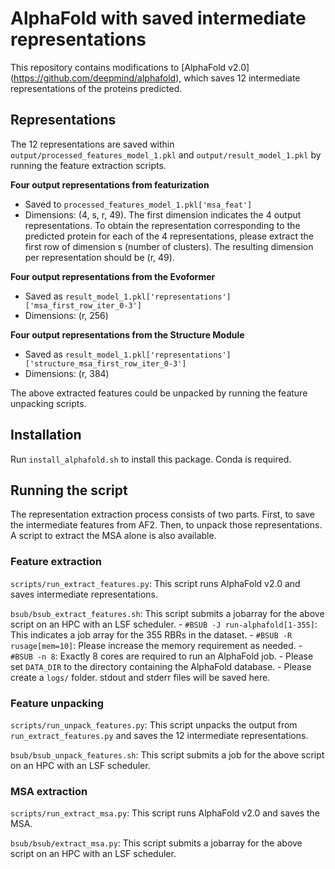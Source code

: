 # AlphaFold with saved intermediate representations

This repository contains modifications to [AlphaFold v2.0] (https://github.com/deepmind/alphafold), which saves 12 intermediate representations of the proteins predicted.

## Representations

The 12 representations are saved within `output/processed_features_model_1.pkl` and `output/result_model_1.pkl` by running the feature extraction scripts.

**Four output representations from featurization**
- Saved to `processed_features_model_1.pkl['msa_feat']`
- Dimensions: (4, s, r, 49). The first dimension indicates the 4 output representations. To obtain the representation corresponding to the predicted protein for each of the 4 representations, please extract the first row of dimension s (number of clusters). The resulting dimension per representation should be (r, 49).
  
**Four output representations from the Evoformer**
- Saved as `result_model_1.pkl['representations']['msa_first_row_iter_0-3']`
- Dimensions: (r, 256)
  
**Four output representations from the Structure Module** 
- Saved as `result_model_1.pkl['representations']['structure_msa_first_row_iter_0-3']`
- Dimensions: (r, 384)

The above extracted features could be unpacked by running the feature unpacking scripts.

## Installation

Run `install_alphafold.sh` to install this package. Conda is required.

## Running the script

The representation extraction process consists of two parts. First, to save the intermediate features from AF2. Then, to unpack those representations. A script to extract the MSA alone is also available.

### Feature extraction
`scripts/run_extract_features.py`: This script runs AlphaFold v2.0 and saves intermediate representations.

`bsub/bsub_extract_features.sh`: This script submits a jobarray for the above script on an HPC with an LSF scheduler.
    - `#BSUB -J run-alphafold[1-355]`: This indicates a job array for the 355 RBRs in the dataset.
    - `#BSUB -R rusage[mem=10]`: Please increase the memory requirement as needed.
    - `#BSUB -n 8`: Exactly 8 cores are required to run an AlphaFold job.
    - Please set `DATA_DIR` to the directory containing the AlphaFold database.
    - Please create a `logs/` folder. stdout and stderr files will be saved here.

### Feature unpacking
`scripts/run_unpack_features.py`: This script unpacks the output from `run_extract_features.py` and saves the 12 intermediate representations.

`bsub/bsub_unpack_features.sh`: This script submits a job for the above script on an HPC with an LSF scheduler.

### MSA extraction
`scripts/run_extract_msa.py`: This script runs AlphaFold v2.0 and saves the MSA.

`bsub/bsub/extract_msa.py`: This script submits a jobarray for the above script on an HPC with an LSF scheduler.

